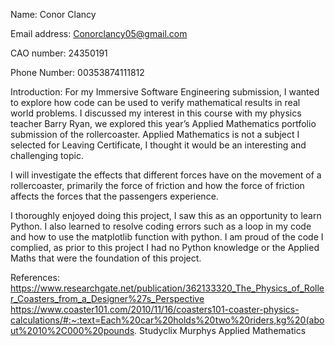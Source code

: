 Name: Conor Clancy

Email address: Conorclancy05@gmail.com

CAO number: 24350191

Phone Number: 00353874111812
 
 
Introduction: 
For my Immersive Software Engineering submission, I wanted to explore how code can be used to verify mathematical results in real world problems. I discussed my interest in this course with my physics teacher Barry Ryan, we explored this year’s Applied Mathematics portfolio submission of the rollercoaster. Applied Mathematics is not a subject I selected for Leaving Certificate, I thought it would be an interesting and challenging topic.  

I will investigate the effects that different forces have on the movement of a rollercoaster, primarily the force of friction and how the force of friction affects the forces that the passengers experience.

I thoroughly enjoyed doing this project, I saw this as an opportunity to learn Python. I also learned to resolve coding errors such as a loop in my code and how to use the matplotlib function with python. I am proud of the code I complied, as prior to this project I had no Python knowledge or the Applied Maths that were the foundation of this project. 



References:
https://www.researchgate.net/publication/362133320_The_Physics_of_Roller_Coasters_from_a_Designer%27s_Perspective 
https://www.coaster101.com/2010/11/16/coasters101-coaster-physics-calculations/#:~:text=Each%20car%20holds%20two%20riders,kg%20(about%2010%2C000%20pounds.
Studyclix 
Murphys Applied Mathematics 
